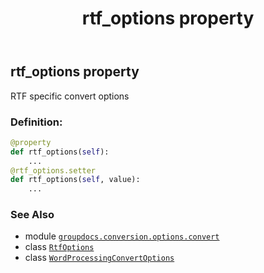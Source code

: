 ﻿---
title: rtf_options property
second_title: GroupDocs.Conversion for Python via .NET API References
description: 
type: docs
weight: 210
url: /python-net/groupdocs.conversion.options.convert/wordprocessingconvertoptions/rtf_options/
is_root: false
---

## rtf_options property


RTF specific convert options
### Definition:
```python
@property
def rtf_options(self):
    ...
@rtf_options.setter
def rtf_options(self, value):
    ...
```

### See Also
* module [`groupdocs.conversion.options.convert`](../../)
* class [`RtfOptions`](/conversion/python-net/groupdocs.conversion.options.convert/rtfoptions)
* class [`WordProcessingConvertOptions`](/conversion/python-net/groupdocs.conversion.options.convert/wordprocessingconvertoptions)
